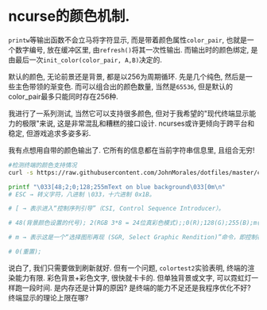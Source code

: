 # ncurse的颜色机制.
`printw`等输出函数不会立马将字符显示, 而是带着颜色属性`color_pair`, 也就是一个数字编号, 放在缓冲区里, 由`refresh()`将其一次性输出. 而输出时的颜色绑定, 是由最后一次`init_color(color_pair, A,B)`决定的.   

默认的颜色, 无论前景还是背景, 都是以256为周期循环. 先是几个纯色, 然后是一些主色带领的渐变色. 而可以组合出的颜色数量, 当然是`65536`, 但是默认的color_pair最多只能同时存在256种.

我进行了一系列测试, 当然它可以支持很多颜色, 但对于我希望的"现代终端显示能力的极限"来说, 这是非常混乱和糟糕的接口设计. ncurses或许更倾向于跨平台和稳定, 但游戏追求多姿多彩.


我有点想用自带的颜色输出了. 它所有的信息都在当前字符串信息里, 且组合无穷!
```bash
#检测终端的颜色支持情况
curl -s https://raw.githubusercontent.com/JohnMorales/dotfiles/master/colors/24-bit-color.sh | bash

printf "\033[48;2;0;128;255mText on blue background\033[0m\n"
# ESC → 转义字符，八进制 \033，十六进制 0x1B。

# [ → 表示进入“控制序列引导”（CSI, Control Sequence Introducer）。

# 48(背景颜色设置的代号); 2(RGB 3*8 = 24位真彩色模式);;0(R);128(G);255(B);m(结束);

# m → 表示这是一个“选择图形再现 (SGR, Select Graphic Rendition)”命令，即控制样式/颜色。

# 0(重置);
```


说白了, 我们只需要做到刷新就好. 
但有一个问题, `colortest2`实验表明, 终端的渲染能力有限. 彩色背景+彩色文字, 很快就卡卡的. 但单独背景或文字, 可以霓虹灯一样跑一段时间. 是内存还是计算的原因? 是终端的能力不足还是我程序优化不好? 终端显示的理论上限在哪? 

